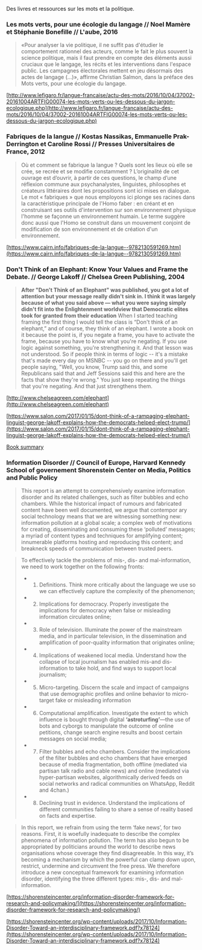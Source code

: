 Des livres et ressources sur les mots et la politique.

### **Les mots verts**, pour une écologie du langage // Noel Mamère et Stéphanie Bonefille // L'aube, 2016

> «Pour analyser la vie politique, il ne suffit pas d'étudier le comportement rationnel des acteurs, comme le fait le plus souvent la science politique, mais il faut prendre en compte des éléments aussi cruciaux que le langage, les récits et les interventions dans l'espace public. Les campagnes électorales mettent en jeu désormais des actes de langage (…)», affirme Christian Salmon, dans la préface des Mots verts, pour une écologie du langage.

[http://www.lefigaro.fr/langue-francaise/actu-des-mots/2016/10/04/37002-20161004ARTFIG00074-les-mots-verts-ou-les-dessous-du-jargon-ecologique.php](http://www.lefigaro.fr/langue-francaise/actu-des-mots/2016/10/04/37002-20161004ARTFIG00074-les-mots-verts-ou-les-dessous-du-jargon-ecologique.php)

### **Fabriques de la langue** // Kostas Nassikas, Emmanuelle Prak-Derrington et Caroline Rossi // Presses Universitaires de France, 2012

> Où et comment se fabrique la langue ? Quels sont les lieux où elle se crée, se recrée et se modifie constamment ? L’originalité de cet ouvrage est d’ouvrir, à partir de ces questions, le champ d’une réflexion commune aux psychanalystes, linguistes, philosophes et créateurs littéraires dont les propositions sont ici mises en dialogue. Le mot « fabriques » que nous employons ici plonge ses racines dans la caractéristique principale de l'Homo faber : en créant et en construisant ses outils d'intervention sur son environnement physique l'homme se façonne un environnement humain. Le terme suggère donc aussi que l'Homo se construit dans un mouvement conjoint de modification de son environnement et de création d'un environnement.

[https://www.cairn.info/fabriques-de-la-langue--9782130591269.htm](https://www.cairn.info/fabriques-de-la-langue--9782130591269.htm)

### **Don't Think of an Elephant: Know Your Values and Frame the Debate.** // George Lakoff // Chelsea Green Publishing, 2004

> **After "Don't Think of an Elephant" was published, you got a lot of attention but your message really didn't sink in. I think it was largely because of what you said above — what you were saying simply didn't fit into the Enlightenment worldview that Democratic elites took for granted from their education**
> When I started teaching framing the first thing I would tell the class is “Don't think of an elephant,” and of course, they think of an elephant. I wrote a book on it because the point is, if you negate a frame, you have to activate the frame, because you have to know what you're negating. If you use logic against something, you're strengthening it. And that lesson was not understood. So if people think in terms of logic -- it's a mistake that's made every day on MSNBC -- you go on there and you'll get people saying, "Well, you know, Trump said this, and some Republicans said that and Jeff Sessions said this and here are the facts that show they're wrong." You just keep repeating the things that you're negating. And that just strengthens them. 

[http://www.chelseagreen.com/elephant](http://www.chelseagreen.com/elephant)

[https://www.salon.com/2017/01/15/dont-think-of-a-rampaging-elephant-linguist-george-lakoff-explains-how-the-democrats-helped-elect-trump/](https://www.salon.com/2017/01/15/dont-think-of-a-rampaging-elephant-linguist-george-lakoff-explains-how-the-democrats-helped-elect-trump/)

[Book summary](https://shorensteincenter.org/wp-content/uploads/2017/10/Information-Disorder-Toward-an-interdisciplinary-framework.pdf?x78124)

### **Information Disorder** // Council of Europe, Harvard Kennedy School of governement Shorenstein Center on Media, Politics and Public Policy

> This report is an attempt to comprehensively examine information disorder and its related challenges, such as filter bubbles and echo chambers. While the historical impact of rumours and fabricated content have been well documented, we argue that contempor ary social technology means that we are witnessing something new: information pollution at a global scale; a complex web of motivations for creating, disseminating and consuming these ‘polluted’ messages; a myriad of content types and techniques for amplifying content; innumerable platforms hosting and reproducing this content; and breakneck speeds of communication between trusted peers.

> To effectively tackle the problems of mis-, dis- and mal-information, we need to work together on the following fronts:
> * 1. Definitions.
> Think more critically about the language we use so we can effectively capture the complexity of the phenomenon;
> * 2. Implications for democracy.
> Properly investigate the implications for democracy when false or misleading information circulates online;
> * 3. Role of television.
> Illuminate the power of the mainstream media, and in particular television, in the dissemination and amplification of poor-quality information that originates online;
> * 4. Implications of weakened local media.
> Understand how the collapse of local journalism has enabled mis-and dis-information to take hold, and find ways to support local journalism;
> * 5. Micro-targeting.
> Discern the scale and impact of campaigns that use demographic profiles and online behavior to micro-target fake or misleading information
> * 6. Computational amplification.
> Investigate the extent to which influence is bought through digital **‘astroturfing’**—the use of bots and cyborgs to manipulate the outcome of online petitions, change search engine results and boost certain messages on social media;
> * 7. Filter bubbles and echo chambers.
> Consider the implications of the filter bubbles and echo chambers that have emerged because of media fragmentation, both offline (mediated via partisan talk radio and cable news) and online (mediated via hyper-partisan websites, algorithmically derived feeds on social networks and radical communities on WhatsApp, Reddit and 4chan.)
> * 8. Declining trust in evidence.
> Understand the implications of different communities failing to share a sense of reality based on facts and expertise.

> In this report, we refrain from using the term ‘fake news’, for two reasons. First, it is woefully inadequate to describe the complex phenomena of information pollution. The term has also begun to be appropriated by politicians around the world to describe news organisations whose coverage they find disagreeable. In this way, it’s becoming a mechanism by which the powerful can clamp down upon, restrict, undermine and circumvent the free press. We therefore introduce a new conceptual framework for examining information disorder, identifying the three different types: mis-, dis- and mal-information. 

[https://shorensteincenter.org/information-disorder-framework-for-research-and-policymaking/](https://shorensteincenter.org/information-disorder-framework-for-research-and-policymaking/)

[https://shorensteincenter.org/wp-content/uploads/2017/10/Information-Disorder-Toward-an-interdisciplinary-framework.pdf?x78124](https://shorensteincenter.org/wp-content/uploads/2017/10/Information-Disorder-Toward-an-interdisciplinary-framework.pdf?x78124)